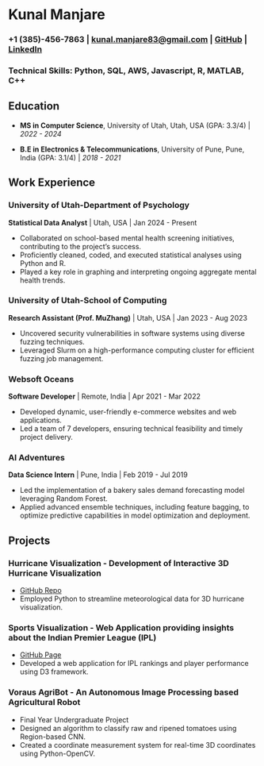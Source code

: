 # Kunal Manjare

### +1 (385)-456-7863 | kunal.manjare83@gmail.com | [GitHub](https://github.com/kunal911) | [LinkedIn](https://linkedin.com/in/kunal-manjare)

### Technical Skills: Python, SQL, AWS, Javascript, R, MATLAB, C++


## Education

- __MS in Computer Science__, University of Utah, Utah, USA (GPA: 3.3/4) | *2022 - 2024*

- __B.E in Electronics & Telecommunications__, University of Pune, Pune, India (GPA: 3.1/4) | *2018 - 2021*

 
## Work Experience

### University of Utah-Department of Psychology
__Statistical Data Analyst__ | Utah, USA | Jan 2024 - Present
- Collaborated on school-based mental health screening initiatives, contributing to the project’s success.
- Proficiently cleaned, coded, and executed statistical analyses using Python and R.
- Played a key role in graphing and interpreting ongoing aggregate mental health trends.

### University of Utah-School of Computing
__Research Assistant (Prof. MuZhang)__ | Utah, USA | Jan 2023 - Aug 2023
- Uncovered security vulnerabilities in software systems using diverse fuzzing techniques.
- Leveraged Slurm on a high-performance computing cluster for efficient fuzzing job management.

### Websoft Oceans
__Software Developer__ | Remote, India | Apr 2021 - Mar 2022
- Developed dynamic, user-friendly e-commerce websites and web applications.
- Led a team of 7 developers, ensuring technical feasibility and timely project delivery.

### AI Adventures
__Data Science Intern__ | Pune, India | Feb 2019 - Jul 2019
- Led the implementation of a bakery sales demand forecasting model leveraging Random Forest.
- Applied advanced ensemble techniques, including feature bagging, to optimize predictive capabilities in model optimization and deployment.

## Projects

### Hurricane Visualization - Development of Interactive 3D Hurricane Visualization
- [GitHub Repo](https://github.com/kunal911/CS-6635-5635-Final-Project)
- Employed Python to streamline meteorological data for 3D hurricane visualization.

### Sports Visualization - Web Application providing insights about the Indian Premier League (IPL)
- [GitHub Page](https://kunal911.github.io/Data-Visualization-Final-Project-/)
- Developed a web application for IPL rankings and player performance using D3 framework.

### Voraus AgriBot - An Autonomous Image Processing based Agricultural Robot
- Final Year Undergraduate Project
- Designed an algorithm to classify raw and ripened tomatoes using Region-based CNN.
- Created a coordinate measurement system for real-time 3D coordinates using Python-OpenCV.

